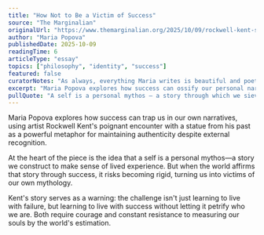 ```yaml
---
title: "How Not to Be a Victim of Success"
source: "The Marginalian"
originalUrl: "https://www.themarginalian.org/2025/10/09/rockwell-kent-success/"
author: "Maria Popova"
publishedDate: 2025-10-09
readingTime: 6
articleType: "essay"
topics: ["philosophy", "identity", "success"]
featured: false
curatorNotes: "As always, everything Maria writes is beautiful and poetic but the opening stood out to me because I've been thinking about the stories we tell ourselves and how they shape the life we live."
excerpt: "Maria Popova explores how success can ossify our personal narrative, using Rockwell Kent's encounter with a statue from his past as a metaphor for resisting the trap of becoming our own myth."
pullQuote: "A self is a personal mythos — a story through which we sieve the complexity and contradictions of lived experience for coherence. The cruelest price of success — that affirmation of the self by the world — is the way it can ossify the story of a person, ensnare them into believing their own myth. In this regard, learning to live with your success can be as challenging as learning to live with your failure — both are continual acts of courage and resistance to the petrification of personhood into a selfing story, a refusal to measure your soul by the world's estimation."
---
```


Maria Popova explores how success can trap us in our own narratives, using artist Rockwell Kent's poignant encounter with a statue from his past as a powerful metaphor for maintaining authenticity despite external recognition.

At the heart of the piece is the idea that a self is a personal mythos—a story we construct to make sense of lived experience. But when the world affirms that story through success, it risks becoming rigid, turning us into victims of our own mythology.

Kent's story serves as a warning: the challenge isn't just learning to live with failure, but learning to live with success without letting it petrify who we are. Both require courage and constant resistance to measuring our souls by the world's estimation.

